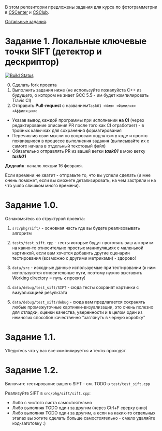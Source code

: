 В этом репозитории предложены задания для курса по фотограмметрии в [CSCenter](https://compscicenter.ru/courses/photogrammetry/) и [CSClub](https://compsciclub.ru/courses/photogrammetry/).

[Остальные задания](https://github.com/PhotogrammetryCourse/PhotogrammetryTasks2021/).

# Задание 1. Локальные ключевые точки SIFT (детектор и дескриптор)

[![Build Status](https://travis-ci.com/PhotogrammetryCourse/PhotogrammetryTasks2021.svg?branch=task01)](https://travis-ci.com/PhotogrammetryCourse/PhotogrammetryTasks2021)

0. Сделать fork проекта
1. Выполнить задания ниже (не используйте пожалуйста C++ из будущего, о котором не знает GCC 5.5 - им будет компилировать Travis CI)
2. Отправить **Pull-request** с названием```Task01 <Имя> <Фамилия> <Аффиляция>```:

 - Указав вывод каждой программы при исполнении **на CI** (через редактирование описания PR после того как CI отработает) - в тройных кавычках для сохранения форматирования
 - Перечислив свои мысли по вопросам поднятым в коде и просто появившиеся в процессе выполнения задания (выписывайте их с самого начала в отдельный текстовый файл)
 - Обязательно отправлять PR из вашей ветки ***task01*** в мою ветку ***task01***

**Дедлайн**: начало лекции 16 февраля.

Если времени не хватит - отправьте то, что вы успели сделать
(и мне очень поможет, если вы сможете детализировать, на чем застряли и на что ушло слишком много времени).

Задание 1.0.
=========

Ознакомьтесь со структурой проекта:

1. ```src/phg/sift/``` - основная часть где вы будете реализовывать алгоритм

2. ```tests/test_sift.cpp``` - тесты которые будут прогонять ваш алгоритм на каких-то относительно простых манипуляциях с маленькой картинкой, если вам хочется добавить другие сценарии тестирования (возможно с другими метриками) - здорово!

3. ```data/src``` - исходные данные используемые при тестировании (к ним используются относительные пути, поэтому нужно выставить Working directory = путь к проекту)

4. ```data/debug/test_sift/SIFT``` - сюда тесты сохранят картинки с визуализацией результата

5. ```data/debug/test_sift/debug``` - сюда вам предлагается сохранять любые промежуточные картинки-визуализации, это очень полезно для отладки, оценки качества, уверенности и в целом один из немногих способов качественно "заглянуть в черную коробку"

Задание 1.1.
=========

Убедитесь что у вас все компилируется и тесты проходят.

Задание 1.2.
=========

Включите тестирование вашего SIFT - см. TODO в ```test/test_sift.cpp```

Реализуйте SIFT в ```src/phg/sift/sift.cpp```:

 - Либо с чистого листа самостоятельно
 - Либо выполняя TODO один за другим (через Ctrl+F сверху вниз)
 - Либо выполняя TODO один за другим, а если на каких-то отдельных этапах вы хотите сделать больше самостоятельно - смело удаляйте код-заготовку :)
